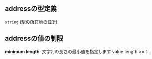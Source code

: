 ## addressの型定義

`string` ([駅の所在地の住所](station-properties-駅の所在地の住所.md))

## addressの値の制限

**minimum length**: 文字列の長さの最小値を指定します value.length >= `1`

